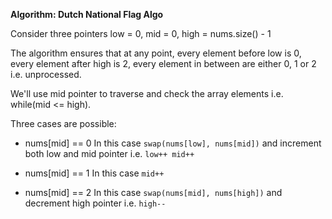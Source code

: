 **Algorithm: Dutch National Flag Algo**

Consider three pointers low = 0, mid = 0, high = nums.size() - 1

The algorithm ensures that at any point, every element before low is 0, every element after high is 2, every element in between are either 0, 1 or 2 i.e. unprocessed.

We'll use mid pointer to traverse and check the array elements i.e. while(mid <= high).

Three cases are possible:

* nums[mid] == 0 In this case `swap(nums[low], nums[mid])` and increment both low and mid pointer i.e. `low++ mid++`

* nums[mid] == 1 In this case `mid++`

* nums[mid] == 2 In this case `swap(nums[mid], nums[high])` and decrement high pointer i.e. `high--`
